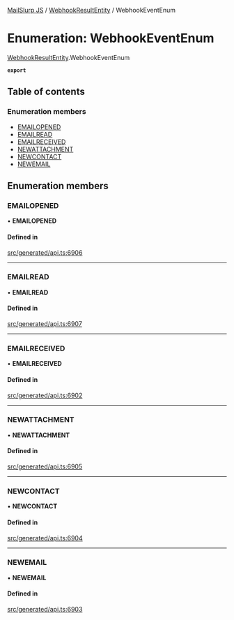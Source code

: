[MailSlurp JS](../README.md) / [WebhookResultEntity](../modules/WebhookResultEntity.md) / WebhookEventEnum

# Enumeration: WebhookEventEnum

[WebhookResultEntity](../modules/WebhookResultEntity.md).WebhookEventEnum

**`export`**

## Table of contents

### Enumeration members

- [EMAILOPENED](WebhookResultEntity.WebhookEventEnum.md#emailopened)
- [EMAILREAD](WebhookResultEntity.WebhookEventEnum.md#emailread)
- [EMAILRECEIVED](WebhookResultEntity.WebhookEventEnum.md#emailreceived)
- [NEWATTACHMENT](WebhookResultEntity.WebhookEventEnum.md#newattachment)
- [NEWCONTACT](WebhookResultEntity.WebhookEventEnum.md#newcontact)
- [NEWEMAIL](WebhookResultEntity.WebhookEventEnum.md#newemail)

## Enumeration members

### EMAILOPENED

• **EMAILOPENED**

#### Defined in

[src/generated/api.ts:6906](https://github.com/mailslurp/mailslurp-client/blob/1460b4d/src/generated/api.ts#L6906)

___

### EMAILREAD

• **EMAILREAD**

#### Defined in

[src/generated/api.ts:6907](https://github.com/mailslurp/mailslurp-client/blob/1460b4d/src/generated/api.ts#L6907)

___

### EMAILRECEIVED

• **EMAILRECEIVED**

#### Defined in

[src/generated/api.ts:6902](https://github.com/mailslurp/mailslurp-client/blob/1460b4d/src/generated/api.ts#L6902)

___

### NEWATTACHMENT

• **NEWATTACHMENT**

#### Defined in

[src/generated/api.ts:6905](https://github.com/mailslurp/mailslurp-client/blob/1460b4d/src/generated/api.ts#L6905)

___

### NEWCONTACT

• **NEWCONTACT**

#### Defined in

[src/generated/api.ts:6904](https://github.com/mailslurp/mailslurp-client/blob/1460b4d/src/generated/api.ts#L6904)

___

### NEWEMAIL

• **NEWEMAIL**

#### Defined in

[src/generated/api.ts:6903](https://github.com/mailslurp/mailslurp-client/blob/1460b4d/src/generated/api.ts#L6903)
